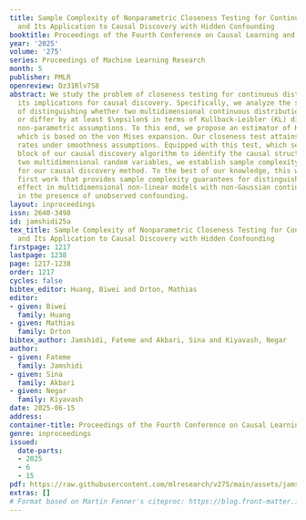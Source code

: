 ```yaml
---
title: Sample Complexity of Nonparametric Closeness Testing for Continuous Distributions
  and Its Application to Causal Discovery with Hidden Confounding
booktitle: Proceedings of the Fourth Conference on Causal Learning and Reasoning
year: '2025'
volume: '275'
series: Proceedings of Machine Learning Research
month: 5
publisher: PMLR
openreview: Dz31Rlv7S8
abstract: We study the problem of closeness testing for continuous distributions and
  its implications for causal discovery. Specifically, we analyze the sample complexity
  of distinguishing whether two multidimensional continuous distributions are identical
  or differ by at least $\epsilon$ in terms of Kullback-Leibler (KL) divergence under
  non-parametric assumptions. To this end, we propose an estimator of KL divergence
  which is based on the von Mises expansion. Our closeness test attains optimal parametric
  rates under smoothness assumptions. Equipped with this test, which serves as a building
  block of our causal discovery algorithm to identify the causal structure between
  two multidimensional random variables, we establish sample complexity guarantees
  for our causal discovery method. To the best of our knowledge, this work is the
  first work that provides sample complexity guarantees for distinguishing cause and
  effect in multidimensional non-linear models with non-Gaussian continuous variables
  in the presence of unobserved confounding.
layout: inproceedings
issn: 2640-3498
id: jamshidi25a
tex_title: Sample Complexity of Nonparametric Closeness Testing for Continuous Distributions
  and Its Application to Causal Discovery with Hidden Confounding
firstpage: 1217
lastpage: 1238
page: 1217-1238
order: 1217
cycles: false
bibtex_editor: Huang, Biwei and Drton, Mathias
editor:
- given: Biwei
  family: Huang
- given: Mathias
  family: Drton
bibtex_author: Jamshidi, Fateme and Akbari, Sina and Kiyavash, Negar
author:
- given: Fateme
  family: Jamshidi
- given: Sina
  family: Akbari
- given: Negar
  family: Kiyavash
date: 2025-06-15
address:
container-title: Proceedings of the Fourth Conference on Causal Learning and Reasoning
genre: inproceedings
issued:
  date-parts:
  - 2025
  - 6
  - 15
pdf: https://raw.githubusercontent.com/mlresearch/v275/main/assets/jamshidi25a/jamshidi25a.pdf
extras: []
# Format based on Martin Fenner's citeproc: https://blog.front-matter.io/posts/citeproc-yaml-for-bibliographies/
---
```

